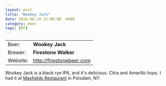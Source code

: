 ```yaml
---
layout: post
title: "Wookey Jack"
date: 2016-08-29 22:00:00 -0400
category: beer
tags: [NY]
---
```



|   |   |
|---|---|
| Beer: | __Wookey Jack__ |
| Brewer: | __Firestone Walker__ |
| Website: | http://firestonebeer.com |

Wookey Jack is a black rye IPA, and it's delicious. Citra and Amarillo hops. I had it at [Maxfields Restaurant](https://www.beermenus.com/places/32376-maxfields) in Potsdam, NY. 


